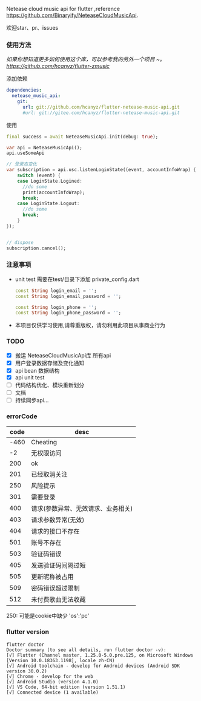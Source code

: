Netease cloud music api for flutter ,reference https://github.com/Binaryify/NeteaseCloudMusicApi.   

欢迎star、pr、issues

### 使用方法
*如果你想知道更多如何使用这个库，可以参考我的另外一个项目 ~。https://github.com/hcanyz/flutter-zmusic*

添加依赖
```yaml
dependencies:
  netease_music_api:
    git:
      url: git://github.com/hcanyz/flutter-netease-music-api.git
      #url: git://gitee.com/hcanyz/flutter-netease-music-api.git
```
使用

```dart
final success = await NeteaseMusicApi.init(debug: true);
```

```dart
var api = NeteaseMusicApi();
api.useSomeApi

// 登录态变化
var subscription = api.usc.listenLoginState((event, accountInfoWrap) {
    switch (event) {
    case LoginState.Logined:
      //do some
      print(accountInfoWrap);
      break;
    case LoginState.Logout:
      //do some
      break;
    }
});


// dispose
subscription.cancel();
```

### 注意事项
- unit test 需要在test/目录下添加 private_config.dart
    ```dart
    const String login_email = '';
    const String login_email_password = '';
    
    const String login_phone = '';
    const String login_phone_password = '';
    ```
- 本项目仅供学习使用,请尊重版权，请勿利用此项目从事商业行为

### TODO
- [x] 搬运 NeteaseCloudMusicApi库 所有api
- [x] 用户登录数据存储及变化通知
- [x] api bean 数据结构
- [x] api unit test
- [ ] 代码结构优化、模块重新划分
- [ ] 文档
- [ ] 持续同步api...

### errorCode
| code | desc                               |
|------|--------------------                |
| -460 | Cheating                           |
| -2   | 无权限访问                         |
| 200  | ok                                 |
| 201  | 已经取消关注                       |
| 250  | 风险提示                           |
| 301  | 需要登录                           |
| 400  | 请求(参数异常、无效请求、业务相关) |
| 403  | 请求参数异常(无效)                 |
| 404  | 请求的接口不存在                   |
| 501  | 账号不存在                         |
| 503  | 验证码错误                         |
| 405  | 发送验证码间隔过短                 |
| 505  | 更新昵称被占用                     |
| 509  | 密码错误超过限制                   |
| 512  | 未付费歌曲无法收藏                 |

250: 可能是cookie中缺少 'os':'pc'

### flutter version
```text
flutter doctor
Doctor summary (to see all details, run flutter doctor -v):
[√] Flutter (Channel master, 1.25.0-5.0.pre.125, on Microsoft Windows [Version 10.0.18363.1198], locale zh-CN)
[√] Android toolchain - develop for Android devices (Android SDK version 30.0.2)
[√] Chrome - develop for the web
[√] Android Studio (version 4.1.0)
[√] VS Code, 64-bit edition (version 1.51.1)
[√] Connected device (1 available)
```